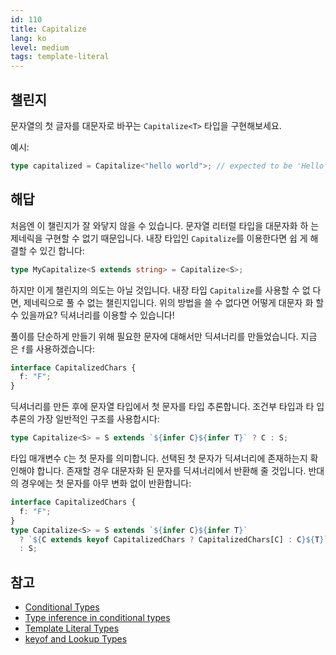 ```yaml
---
id: 110
title: Capitalize
lang: ko
level: medium
tags: template-literal
---
```


## 챌린지

문자열의 첫 글자를 대문자로 바꾸는 `Capitalize<T>` 타입을 구현해보세요.

예시:

```ts
type capitalized = Capitalize<"hello world">; // expected to be 'Hello world'
```

## 해답

처음엔 이 챌린지가 잘 와닿지 않을 수 있습니다. 문자열 리터럴 타입을 대문자화 하
는 제네릭을 구현할 수 없기 때문입니다. 내장 타입인 `Capitalize`를 이용한다면 쉽
게 해결할 수 있긴 합니다:

```ts
type MyCapitalize<S extends string> = Capitalize<S>;
```

하지만 이게 챌린지의 의도는 아닐 것입니다. 내장 타입 `Capitalize`를 사용할 수 없
다면, 제네릭으로 풀 수 없는 챌린지입니다. 위의 방법을 쓸 수 없다면 어떻게 대문자
화 할 수 있을까요? 딕셔너리를 이용할 수 있습니다!

풀이를 단순하게 만들기 위해 필요한 문자에 대해서만 딕셔너리를 만들었습니다. 지금
은 `f`를 사용하겠습니다:

```ts
interface CapitalizedChars {
  f: "F";
}
```

딕셔너리를 만든 후에 문자열 타입에서 첫 문자를 타입 추론합니다. 조건부 타입과 타
입 추론의 가장 일반적인 구조를 사용합시다:

```ts
type Capitalize<S> = S extends `${infer C}${infer T}` ? C : S;
```

타입 매개변수 `C`는 첫 문자를 의미합니다. 선택된 첫 문자가 딕셔너리에 존재하는지
확인해야 합니다. 존재할 경우 대문자화 된 문자를 딕셔너리에서 반환해 줄 것입니다.
반대의 경우에는 첫 문자를 아무 변화 없이 반환합니다:

```ts
interface CapitalizedChars {
  f: "F";
}
type Capitalize<S> = S extends `${infer C}${infer T}`
  ? `${C extends keyof CapitalizedChars ? CapitalizedChars[C] : C}${T}`
  : S;
```

## 참고

- [Conditional Types](https://www.typescriptlang.org/docs/handbook/2/conditional-types.html)
- [Type inference in conditional types](https://www.typescriptlang.org/docs/handbook/2/conditional-types.html#inferring-within-conditional-types)
- [Template Literal Types](https://www.typescriptlang.org/docs/handbook/release-notes/typescript-4-1.html#template-literal-types)
- [keyof and Lookup Types](https://www.typescriptlang.org/docs/handbook/release-notes/typescript-2-1.html#keyof-and-lookup-types)

